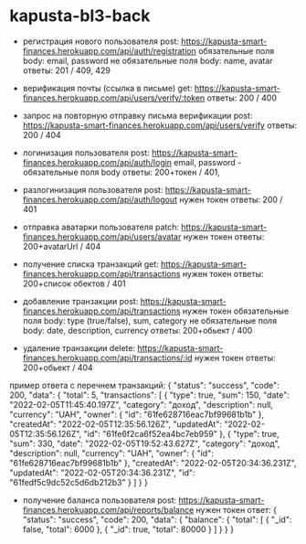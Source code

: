 # kapusta-bl3-back

- регистрация нового пользователя
post: https://kapusta-smart-finances.herokuapp.com/api/auth/registration
обязательные поля body: email, password
не обязательные поля body: name, avatar
ответы: 201 / 409, 429

- верификация почты (ссылка в письме)
get: https://kapusta-smart-finances.herokuapp.com/api/users/verify/:token
ответы: 200 / 400

- запрос на повторную отправку письма верификации 
post: https://kapusta-smart-finances.herokuapp.com/api/users/verify
ответы: 200 / 404

- логинизация пользователя
post: https://kapusta-smart-finances.herokuapp.com/api/auth/login
email, password - обязательные поля body
ответы: 200+токен / 401, 

- разлогинизация пользователя
post: https://kapusta-smart-finances.herokuapp.com/api/auth/logout
нужен токен
ответы: 200 / 401

- отправка аватарки пользователя
patch: https://kapusta-smart-finances.herokuapp.com/api/users/avatar
нужен токен
ответы: 200+avatarUrl / 404

- получение списка транзакций
get: https://kapusta-smart-finances.herokuapp.com/api/transactions
нужен токен
ответы: 200+список обектов / 401

- добавление транзакции
post: https://kapusta-smart-finances.herokuapp.com/api/transactions
нужен токен
обязательные поля body: type (true/false), sum, category
не обязательные поля body: date, description, currency
ответы: 200+обьект / 400

- удаление транзакции
delete: https://kapusta-smart-finances.herokuapp.com/api/transactions/:id
нужен токен
ответы: 200+обьект / 404

пример ответа с перечнем транзакций:
{
    "status": "success",
    "code": 200,
    "data": {
        "total": 5,
        "transactions": [
            {
                "type": true,
                "sum": 150,
                "date": "2022-02-05T11:45:40.197Z",
                "category": "доход",
                "description": null,
                "currency": "UAH",
                "owner": {
                    "id": "61fe628716eac7bf99681b1b"
                },
                "createdAt": "2022-02-05T12:35:56.126Z",
                "updatedAt": "2022-02-05T12:35:56.126Z",
                "id": "61fe6f2ca6f52ea4bc7eb959"
            },
            {
                "type": true,
                "sum": 330,
                "date": "2022-02-05T19:52:43.627Z",
                "category": "доход",
                "description": null,
                "currency": "UAH",
                "owner": {
                    "id": "61fe628716eac7bf99681b1b"
                },
                "createdAt": "2022-02-05T20:34:36.231Z",
                "updatedAt": "2022-02-05T20:34:36.231Z",
                "id": "61fedf5c9dc52c5d6db212b3"
            }
        ]
    }
}


- получение баланса пользователя
post: https://kapusta-smart-finances.herokuapp.com/api/reports/balance
нужен токен
ответ:
{
    "status": "success",
    "code": 200,
    "data": {
        "balance": {
            "total": [
                {
                    "_id": false,
                    "total": 6000
                },
                {
                    "_id": true,
                    "total": 80000
                }
            ]
        }
    }
}